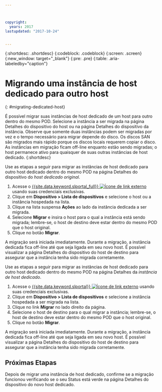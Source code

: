 ```yaml
---



copyright:
  years: 2017
lastupdated: "2017-10-24"


---
```


{:shortdesc: .shortdesc}
{:codeblock: .codeblock}
{:screen: .screen}
{:new_window: target="_blank"}
{:pre: .pre}
{:table: .aria-labeledby="caption"}


# Migrando uma instância de host dedicado para outro host
{: #migrating-dedicated-host}

É possível migrar suas instâncias de host dedicado de um host para outro dentro do mesmo POD. Selecione a instância a ser migrada na página Detalhes do dispositivo do host ou na página Detalhes do dispositivo da instância. Observe que somente duas instâncias podem ser migradas por vez e o tempo necessário para migrar depende do disco. Os discos SAN são migrados mais rápido porque os discos locais requerem copiar o disco. As instâncias em migração ficam off-line enquanto estão sendo migradas; o host permanece ativo para quaisquer de suas outras instâncias de host dedicado.
{:shortdesc}

Use as etapas a seguir para migrar as instâncias de host dedicado para outro host dedicado dentro do mesmo POD na página Detalhes do dispositivo do *host dedicado original*. 

1. Acesse o [{{site.data.keyword.slportal_full}} ![Ícone de link externo](../icons/launch-glyph.svg "Ícone de link externo")](https://control.softlayer.com/) usando suas credenciais exclusivas. 
2. Clique em **Dispositivo > Lista de dispositivos** e selecione o host ou a instância hospedada na lista.
3. Clique na lista suspensa **Ações** ao lado da instância dedicada a ser migrada.
4. Selecione **Migrar** e insira o host para o qual a instância está sendo migrada; lembre-se, o host de destino deve estar dentro do mesmo POD que o host original.
5. Clique no botão **Migrar**. 

A migração será iniciada imediatamente. Durante a migração, a instância dedicada fica off-line até que seja ligada em seu novo host. É possível visualizar a página Detalhes do dispositivo do host de destino para assegurar que a instância tenha sido migrada corretamente.

Use as etapas a seguir para migrar as instâncias de host dedicado para outro host dedicado dentro do mesmo POD na página Detalhes da *instância de host dedicado*.

1. Acesse o [{{site.data.keyword.slportal}} ![Ícone de link externo](../icons/launch-glyph.svg "Ícone de link externo")](https://control.softlayer.com/) usando suas credenciais exclusivas.
2. Clique em **Dispositivo > Lista de dispositivos** e selecione a instância hospedada a ser migrada na lista.
3. Clique no link **Migrar** no lado direito da página.
4. Selecione o host de destino para o qual migrar a instância; lembre-se, o host de destino deve estar dentro do mesmo POD que o host original.
5. Clique no botão **Migrar**.

A migração será iniciada imediatamente. Durante a migração, a instância dedicada fica off-line até que seja ligada em seu novo host. É possível visualizar a página Detalhes do dispositivo do host de destino para assegurar que a instância tenha sido migrada corretamente.

## Próximas Etapas
Depois de migrar uma instância de host dedicado, confirme se a migração funcionou verificando se o seu Status está verde na página Detalhes do dispositivo do novo host dedicado.
